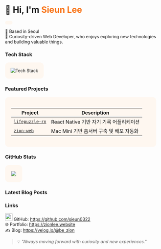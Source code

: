 <div>

<br/>

# 👋 Hi, I'm <span style="color:#f97316;"><b>Sieun Lee</b></span>  

<span style="display:inline-block; background:#fef7f0; color:#f97316; padding:6px 12px; border-radius:12px; font-weight:600; font-size:14px;">

</span>

📍 Based in Seoul  
🚀 Curiosity-driven Web Developer, who enjoys exploring new technologies and building valuable things.



### Tech Stack
<div style="background:#fef7f0; padding:18px; border-radius:12px; display:inline-block;">
  <img src="https://skillicons.dev/icons?i=java,spring,,react,ts,js,,docker,git" alt="Tech Stack" />
</div>



### Featured Projects

<div style="text-align:left; display:inline-block; background:#fef7f0; padding:20px; border-radius:12px; width:90%; max-width:600px;">

| Project | Description |
|---------|------------|
| [`lifepuzzle-rn`](https://github.com/itmca/lifepuzzle-rn) | React Native 기반 자기 기록 어플리케이션 |
| [`zion-web`](https://github.com/sieun0322/zion-web) | Mac Mini 기반 홈서버 구축 및 배포 자동화 |



</div>



### GitHub Stats
<div style="background:#fef7f0; padding:20px; border-radius:12px; display:inline-block;">
  <img src="https://github-readme-stats.vercel.app/api?username=sieun0322&show_icons=true&hide_title=true&title_color=f97316&icon_color=f97316&text_color=000&bg_color=fef7f0&hide_border=true" />
</div>



### Latest Blog Posts  
<!-- LATEST_BLOG_POSTS:START --> <!-- LATEST_BLOG_POSTS:END -->

### Links  
<img src="https://skillicons.dev/icons?i=github" width="24" /> GitHub: https://github.com/sieun0322  
🌐 Portfolio: https://zionlee.website  
✍️ Blog: https://velog.io/@be_zion  



> 💡 *"Always moving forward with curiosity and new experiences."*  

</div>

